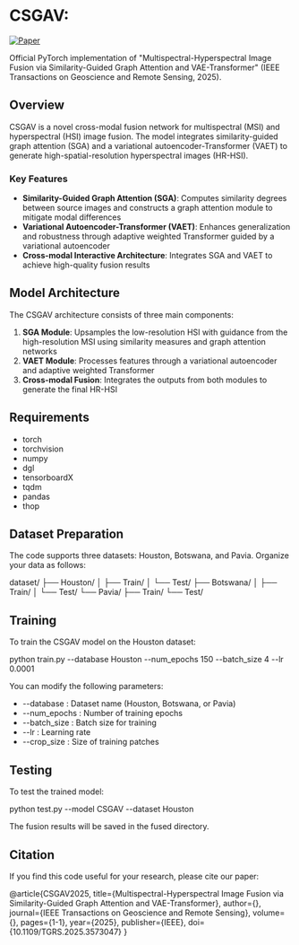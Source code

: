 # CSGAV: 

[![Paper](https://img.shields.io/badge/Paper-IEEE%20TGRS-blue)](https://doi.org/10.1109/TGRS.2025.3573047)

Official PyTorch implementation of "Multispectral-Hyperspectral Image Fusion via Similarity-Guided Graph Attention and VAE-Transformer" (IEEE Transactions on Geoscience and Remote Sensing, 2025).

## Overview

CSGAV is a novel cross-modal fusion network for multispectral (MSI) and hyperspectral (HSI) image fusion. The model integrates similarity-guided graph attention (SGA) and a variational autoencoder-Transformer (VAET) to generate high-spatial-resolution hyperspectral images (HR-HSI).

### Key Features

- **Similarity-Guided Graph Attention (SGA)**: Computes similarity degrees between source images and constructs a graph attention module to mitigate modal differences
- **Variational Autoencoder-Transformer (VAET)**: Enhances generalization and robustness through adaptive weighted Transformer guided by a variational autoencoder
- **Cross-modal Interactive Architecture**: Integrates SGA and VAET to achieve high-quality fusion results

## Model Architecture

The CSGAV architecture consists of three main components:

1. **SGA Module**: Upsamples the low-resolution HSI with guidance from the high-resolution MSI using similarity measures and graph attention networks
2. **VAET Module**: Processes features through a variational autoencoder and adaptive weighted Transformer
3. **Cross-modal Fusion**: Integrates the outputs from both modules to generate the final HR-HSI

## Requirements

- torch
- torchvision
- numpy
- dgl
- tensorboardX
- tqdm
- pandas
- thop

## Dataset Preparation

The code supports three datasets: Houston, Botswana, and Pavia. Organize your data as follows:

dataset/
├── Houston/
│   ├── Train/
│   └── Test/
├── Botswana/
│   ├── Train/
│   └── Test/
└── Pavia/
    ├── Train/
    └── Test/

## Training
To train the CSGAV model on the Houston dataset:

python train.py --database Houston --num_epochs 150 --batch_size 4 --lr 0.0001

You can modify the following parameters:

- --database : Dataset name (Houston, Botswana, or Pavia)
- --num_epochs : Number of training epochs
- --batch_size : Batch size for training
- --lr : Learning rate
- --crop_size : Size of training patches

## Testing
To test the trained model:

python test.py --model CSGAV --dataset Houston

The fusion results will be saved in the fused directory.

## Citation
If you find this code useful for your research, please cite our paper:

@article{CSGAV2025,
  title={Multispectral-Hyperspectral Image Fusion via Similarity-Guided Graph Attention and VAE-Transformer},
  author={},
  journal={IEEE Transactions on Geoscience and Remote Sensing},
  volume={},
  pages={1-1},
  year={2025},
  publisher={IEEE},
  doi={10.1109/TGRS.2025.3573047}
}